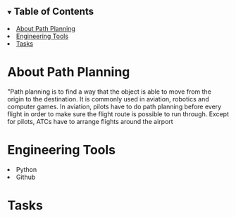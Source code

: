 <details open="open">
  <summary><h2 style="display: inline-block">Table of Contents</h2></summary>
    <li><a href="#About-Path-Planning">About Path Planning</a></li>
    <li><a href="#Engineering-Tools">Engineering Tools</a></li>
    <li><a href="#Tasks">Tasks</a></li>
  </ol>
</details>


# About Path Planning
"Path planning is to find a way that the object is able to move from the origin to the destination.
It is commonly used in aviation, robotics and computer games.
In aviation, pilots have to do path planning before every flight in order to make sure the flight route is possible to run through.
Except for pilots, ATCs have to arrange flights around the airport


# Engineering Tools
<li>Python</a></li>

<li>Github</a></li>


# Tasks
